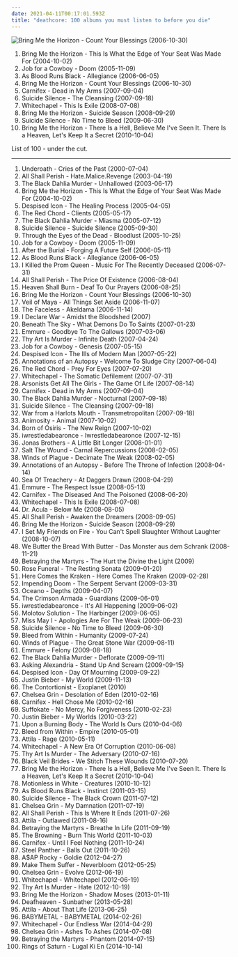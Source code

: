 ```yaml
---
date: 2021-04-11T00:17:01.593Z
title: "deathcore: 100 albums you must listen to before you die"
---
```

![Bring Me the Horizon - Count Your Blessings (2006-10-30)](https://img.discogs.com/sQw0cTRb0aPCGSgjMrqGPfRWnn8=/fit-in/600x595/filters:strip_icc():format(jpeg):mode_rgb():quality(90)/discogs-images/R-1970717-1515106686-7186.jpeg.jpg "Bring Me the Horizon - Count Your Blessings (2006-10-30)")
<ol class="albums">
<li data-cover="http://coverartarchive.org/release/abb6f5d6-83a9-485c-84c9-d9aff9d3fc26/6514191168-500.jpg" data-tags="deathcore" role="button">Bring Me the Horizon - This Is What the Edge of Your Seat Was Made For (2004-10-02)</li>
<li data-cover="http://coverartarchive.org/release/d2c2ee9f-89a5-4e2f-a1a0-ad43218e5ead/2524710882-500.jpg" data-tags="deathcore" role="button">Job for a Cowboy - Doom (2005-11-09)</li>
<li data-cover="https://via.placeholder.com/450" data-tags="deathcore" role="button">As Blood Runs Black - Allegiance (2006-06-05)</li>
<li data-cover="https://img.discogs.com/sQw0cTRb0aPCGSgjMrqGPfRWnn8=/fit-in/600x595/filters:strip_icc():format(jpeg):mode_rgb():quality(90)/discogs-images/R-1970717-1515106686-7186.jpeg.jpg" data-tags="deathcore" role="button">Bring Me the Horizon - Count Your Blessings (2006-10-30)</li>
<li data-cover="https://via.placeholder.com/450" data-tags="deathcore" role="button">Carnifex - Dead in My Arms (2007-09-04)</li>
<li data-cover="https://via.placeholder.com/450" data-tags="deathcore" role="button">Suicide Silence - The Cleansing (2007-09-18)</li>
<li data-cover="https://img.discogs.com/VUfRu6p7PL2-IWIKi5cQX1VCzYU=/fit-in/585x600/filters:strip_icc():format(jpeg):mode_rgb():quality(90)/discogs-images/R-2425433-1283416690.jpeg.jpg" data-tags="deathcore" role="button">Whitechapel - This Is Exile (2008-07-08)</li>
<li data-cover="http://coverartarchive.org/release/328619a0-b3fd-4fd3-8404-1c23228df4ad/26118015764-500.jpg" data-tags="deathcore, metalcore" role="button">Bring Me the Horizon - Suicide Season (2008-09-29)</li>
<li data-cover="http://coverartarchive.org/release/f858a590-c1bb-4d9f-a12e-a3399e390ff7/27745892925-500.jpg" data-tags="deathcore" role="button">Suicide Silence - No Time to Bleed (2009-06-30)</li>
<li data-cover="http://coverartarchive.org/release/50b69889-a425-4e70-941b-7a8aea7f3b1f/7674176983-500.jpg" data-tags="metalcore" role="button">Bring Me the Horizon - There Is a Hell, Believe Me I've Seen It. There Is a Heaven, Let's Keep It a Secret (2010-10-04)</li>
</ol>
List of 100 - under the cut.
<!-- more -->

_________________

<ol class="albums">
<li data-cover="http://coverartarchive.org/release/182df017-12a5-4836-9780-0f1f4b971f87/3573388202-500.jpg" data-tags="metalcore, death metal" role="button">
Underoath - Cries of the Past (2000-07-04)
</li>
<li data-cover="http://coverartarchive.org/release/1cb1573d-66fe-3d83-9631-9fa4efd5c65b/17547966695-500.jpg" data-tags="deathcore, death metal" role="button">
All Shall Perish - Hate.Malice.Revenge (2003-04-19)
</li>
<li data-cover="http://coverartarchive.org/release/dfbea67f-b49e-44e7-813e-86b86f651d6b/7867314703-500.jpg" data-tags="melodic death metal" role="button">
The Black Dahlia Murder - Unhallowed (2003-06-17)
</li>
<li data-cover="http://coverartarchive.org/release/abb6f5d6-83a9-485c-84c9-d9aff9d3fc26/6514191168-500.jpg" data-tags="deathcore" role="button">
Bring Me the Horizon - This Is What the Edge of Your Seat Was Made For (2004-10-02)
</li>
<li data-cover="http://coverartarchive.org/release/aa7d3cfd-ca4e-4b1d-9b88-fecb7008a1a5/19202563230-500.jpg" data-tags="deathcore" role="button">
Despised Icon - The Healing Process (2005-04-05)
</li>
<li data-cover="https://img.discogs.com/J3CqTy7ecwNkqebC8j2zFqOfPNc=/fit-in/600x592/filters:strip_icc():format(jpeg):mode_rgb():quality(90)/discogs-images/R-1031863-1521502816-6650.jpeg.jpg" data-tags="deathcore" role="button">
The Red Chord - Clients (2005-05-17)
</li>
<li data-cover="http://coverartarchive.org/release/907b8001-573d-43ba-81fc-4ce525f0686d/7867321884-500.jpg" data-tags="melodic death metal" role="button">
The Black Dahlia Murder - Miasma (2005-07-12)
</li>
<li data-cover="http://coverartarchive.org/release/56eda536-9545-4005-9924-7781af660bc1/7545947728-500.jpg" data-tags="death metal, nu metal, deathcore, teeheecore" role="button">
Suicide Silence - Suicide Silence (2005-09-30)
</li>
<li data-cover="http://coverartarchive.org/release/59fc3b3d-5eb4-44c3-82af-a1005d1a795a/27749874364-500.jpg" data-tags="deathcore" role="button">
Through the Eyes of the Dead - Bloodlust (2005-10-25)
</li>
<li data-cover="http://coverartarchive.org/release/d2c2ee9f-89a5-4e2f-a1a0-ad43218e5ead/2524710882-500.jpg" data-tags="deathcore" role="button">
Job for a Cowboy - Doom (2005-11-09)
</li>
<li data-cover="http://coverartarchive.org/release/69ea0616-e19f-4c92-bb80-405a1c1df445/27189691829-500.jpg" data-tags="deathcore, progressive metalcore, melodic metalcore, technical metalcore" role="button">
After the Burial - Forging A Future Self (2006-05-11)
</li>
<li data-cover="https://via.placeholder.com/450" data-tags="deathcore" role="button">
As Blood Runs Black - Allegiance (2006-06-05)
</li>
<li data-cover="https://img.discogs.com/No9xytAjXz9R7kubNbLG0MdRZr4=/fit-in/600x690/filters:strip_icc():format(jpeg):mode_rgb():quality(90)/discogs-images/R-1364969-1584757965-7364.jpeg.jpg" data-tags="metalcore" role="button">
I Killed the Prom Queen - Music For The Recently Deceased (2006-07-31)
</li>
<li data-cover="http://coverartarchive.org/release/ba9ebf38-6ab5-4e45-84b6-ce399b511a5d/27629724874-500.jpg" data-tags="deathcore" role="button">
All Shall Perish - The Price Of Existence (2006-08-04)
</li>
<li data-cover="https://img.discogs.com/0FXAaNOwwuczwJ789zuZ8kalrAM=/fit-in/600x600/filters:strip_icc():format(jpeg):mode_rgb():quality(90)/discogs-images/R-3297951-1613600745-7894.jpeg.jpg" data-tags="metalcore" role="button">
Heaven Shall Burn - Deaf To Our Prayers (2006-08-25)
</li>
<li data-cover="https://img.discogs.com/sQw0cTRb0aPCGSgjMrqGPfRWnn8=/fit-in/600x595/filters:strip_icc():format(jpeg):mode_rgb():quality(90)/discogs-images/R-1970717-1515106686-7186.jpeg.jpg" data-tags="deathcore" role="button">
Bring Me the Horizon - Count Your Blessings (2006-10-30)
</li>
<li data-cover="http://coverartarchive.org/release/2cffa884-a2ca-49f8-b478-79f95a53e3b5/9757594516-500.jpg" data-tags="deathcore" role="button">
Veil of Maya - All Things Set Aside (2006-11-07)
</li>
<li data-cover="http://coverartarchive.org/release/75b5990e-5608-4c93-9de3-ba16b0f3d212/10206508020-500.jpg" data-tags="technical death metal, death metal" role="button">
The Faceless - Akeldama (2006-11-14)
</li>
<li data-cover="https://via.placeholder.com/450" data-tags="deathcore" role="button">
I Declare War - Amidst the Bloodshed (2007)
</li>
<li data-cover="https://via.placeholder.com/450" data-tags="deathcore" role="button">
Beneath The Sky - What Demons Do To Saints (2007-01-23)
</li>
<li data-cover="http://coverartarchive.org/release/69204334-10ff-4b6d-b986-da242a9dcb0b/15294175612-500.jpg" data-tags="metalcore, deathcore" role="button">
Emmure - Goodbye To The Gallows (2007-03-06)
</li>
<li data-cover="http://coverartarchive.org/release/dd7106b8-7d87-4f82-9a67-61037a6c316b/13631298857-500.jpg" data-tags="deathcore" role="button">
Thy Art Is Murder - Infinite Death (2007-04-24)
</li>
<li data-cover="https://img.discogs.com/TWdPA-zUbmDrq3WnJl0sBEbK4gw=/fit-in/600x529/filters:strip_icc():format(jpeg):mode_rgb():quality(90)/discogs-images/R-10508097-1499170358-4429.jpeg.jpg" data-tags="death metal" role="button">
Job for a Cowboy - Genesis (2007-05-15)
</li>
<li data-cover="https://via.placeholder.com/450" data-tags="deathcore" role="button">
Despised Icon - The Ills of Modern Man (2007-05-22)
</li>
<li data-cover="https://img.discogs.com/fLKF2-6Y3bJwsqJNUDKKg2wUDiY=/fit-in/500x500/filters:strip_icc():format(jpeg):mode_rgb():quality(90)/discogs-images/R-1797897-1352054798-1039.jpeg.jpg" data-tags="death metal" role="button">
Annotations of an Autopsy - Welcome To Sludge City (2007-06-04)
</li>
<li data-cover="https://img.discogs.com/XZ9I6yG3qKaSNRVHok4n6owUPj8=/fit-in/593x600/filters:strip_icc():format(jpeg):mode_rgb():quality(90)/discogs-images/R-3390854-1328867430.jpeg.jpg" data-tags="deathcore" role="button">
The Red Chord - Prey For Eyes (2007-07-20)
</li>
<li data-cover="https://via.placeholder.com/450" data-tags="deathcore" role="button">
Whitechapel - The Somatic Defilement (2007-07-31)
</li>
<li data-cover="http://coverartarchive.org/release/1066b8f2-237c-4461-9dbb-540a5aecc540/15528876986-500.jpg" data-tags="deathcore" role="button">
Arsonists Get All The Girls - The Game Of Life (2007-08-14)
</li>
<li data-cover="https://via.placeholder.com/450" data-tags="deathcore" role="button">
Carnifex - Dead in My Arms (2007-09-04)
</li>
<li data-cover="http://coverartarchive.org/release/e0953194-8ace-4e84-ab7b-9055928fff96/7867330959-500.jpg" data-tags="melodic death metal" role="button">
The Black Dahlia Murder - Nocturnal (2007-09-18)
</li>
<li data-cover="https://via.placeholder.com/450" data-tags="deathcore" role="button">
Suicide Silence - The Cleansing (2007-09-18)
</li>
<li data-cover="https://img.discogs.com/RCXdsHPq9KCvHZk_It-uxfeso40=/fit-in/450x450/filters:strip_icc():format(jpeg):mode_rgb():quality(90)/discogs-images/R-1723289-1239279534.jpeg.jpg" data-tags="deathcore, mathcore" role="button">
War from a Harlots Mouth - Transmetropolitan (2007-09-18)
</li>
<li data-cover="https://via.placeholder.com/450" data-tags="deathcore" role="button">
Animosity - Animal (2007-10-02)
</li>
<li data-cover="http://coverartarchive.org/release/575bfd8e-6eab-4f3d-bf03-4a20e42d3d59/8418901078-500.jpg" data-tags="deathcore" role="button">
Born of Osiris - The New Reign (2007-10-02)
</li>
<li data-cover="http://coverartarchive.org/release/1ee0ac7b-3696-44e3-94c8-783eda35ee75/6683333870-500.jpg" data-tags="experimental, mathcore, deathcore" role="button">
iwrestledabearonce - Iwrestledabearonce (2007-12-15)
</li>
<li data-cover="https://via.placeholder.com/450" data-tags="jonas brothers, pop rock" role="button">
Jonas Brothers - A Little Bit Longer (2008-01-01)
</li>
<li data-cover="https://via.placeholder.com/450" data-tags="deathcore" role="button">
Salt The Wound - Carnal Repercussions (2008-02-05)
</li>
<li data-cover="http://coverartarchive.org/release/34143377-1f30-408f-9241-f961f04bd905/1087208616-500.jpg" data-tags="deathcore" role="button">
Winds of Plague - Decimate The Weak (2008-02-05)
</li>
<li data-cover="https://img.discogs.com/dFKicivjFeJ6Rhe-_csdrzdRSVY=/fit-in/400x400/filters:strip_icc():format(jpeg):mode_rgb():quality(90)/discogs-images/R-1797901-1275538030.jpeg.jpg" data-tags="deathcore" role="button">
Annotations of an Autopsy - Before The Throne of Infection (2008-04-14)
</li>
<li data-cover="https://img.discogs.com/ADeigc3d2KBvaxQ1WRf3hj9Bb_o=/fit-in/600x600/filters:strip_icc():format(jpeg):mode_rgb():quality(90)/discogs-images/R-7715750-1447313945-5391.jpeg.jpg" data-tags="metalcore, deathcore" role="button">
Sea Of Treachery - At Daggers Drawn (2008-04-29)
</li>
<li data-cover="http://coverartarchive.org/release/7989cdba-74de-4b58-9ebc-23ca25681bf8/15294273903-500.jpg" data-tags="metalcore, moshcore" role="button">
Emmure - The Respect Issue (2008-05-13)
</li>
<li data-cover="https://via.placeholder.com/450" data-tags="deathcore" role="button">
Carnifex - The Diseased And The Poisoned (2008-06-20)
</li>
<li data-cover="https://img.discogs.com/VUfRu6p7PL2-IWIKi5cQX1VCzYU=/fit-in/585x600/filters:strip_icc():format(jpeg):mode_rgb():quality(90)/discogs-images/R-2425433-1283416690.jpeg.jpg" data-tags="deathcore" role="button">
Whitechapel - This Is Exile (2008-07-08)
</li>
<li data-cover="https://img.discogs.com/vZDRbpjhPnHgrym6CIh0kei6VrM=/fit-in/300x300/filters:strip_icc():format(jpeg):mode_rgb():quality(90)/discogs-images/R-5647367-1398879446-7979.jpeg.jpg" data-tags="deathcore, grindcore" role="button">
Dr. Acula - Below Me (2008-08-05)
</li>
<li data-cover="https://via.placeholder.com/450" data-tags="deathcore" role="button">
All Shall Perish - Awaken the Dreamers (2008-09-05)
</li>
<li data-cover="http://coverartarchive.org/release/328619a0-b3fd-4fd3-8404-1c23228df4ad/26118015764-500.jpg" data-tags="deathcore, metalcore" role="button">
Bring Me the Horizon - Suicide Season (2008-09-29)
</li>
<li data-cover="http://coverartarchive.org/release/3557e924-c177-4c76-81f6-5952099d4182/16116434681-500.jpg" data-tags="post-hardcore, experimental, screamo" role="button">
I Set My Friends on Fire - You Can't Spell Slaughter Without Laughter (2008-10-07)
</li>
<li data-cover="https://img.discogs.com/9II_gi0rFUOnUSfbERuxhhimF0w=/fit-in/320x320/filters:strip_icc():format(jpeg):mode_rgb():quality(90)/discogs-images/R-2670069-1295827195.jpeg.jpg" data-tags="deathcore" role="button">
We Butter the Bread With Butter - Das Monster aus dem Schrank (2008-11-21)
</li>
<li data-cover="http://coverartarchive.org/release/c95aef6c-c3ff-4cb5-8a42-2db8b4102ebd/2419950262-500.jpg" data-tags="deathcore, symphonic deathcore" role="button">
Betraying the Martyrs - The Hurt the Divine the Light (2009)
</li>
<li data-cover="https://img.discogs.com/l7n8oCmnEgQP_RQvjOx5A6So2hg=/fit-in/200x200/filters:strip_icc():format(jpeg):mode_rgb():quality(90)/discogs-images/R-3681052-1340130085-6229.jpeg.jpg" data-tags="deathcore" role="button">
Rose Funeral - The Resting Sonata (2009-01-20)
</li>
<li data-cover="http://coverartarchive.org/release/872eba13-bf2a-4921-8438-07a653f46d76/3353375525-500.jpg" data-tags="deathcore" role="button">
Here Comes the Kraken - Here Comes The Kraken (2009-02-28)
</li>
<li data-cover="http://coverartarchive.org/release/5ba45e17-00c2-4524-b50f-ce41d2a63b1e/11884934128-500.jpg" data-tags="deathcore" role="button">
Impending Doom - The Serpent Servant (2009-03-31)
</li>
<li data-cover="https://img.discogs.com/xycdv1-b8lkSxRzRLqI-KuV0KJE=/fit-in/500x500/filters:strip_icc():format(jpeg):mode_rgb():quality(90)/discogs-images/R-2128985-1265582356.jpeg.jpg" data-tags="deathcore" role="button">
Oceano - Depths (2009-04-07)
</li>
<li data-cover="https://via.placeholder.com/450" data-tags="deathcore" role="button">
The Crimson Armada - Guardians (2009-06-01)
</li>
<li data-cover="https://img.discogs.com/CHr9MOiiZyTmk44zGoENbFH68YY=/fit-in/600x590/filters:strip_icc():format(jpeg):mode_rgb():quality(90)/discogs-images/R-5139790-1604255277-1206.jpeg.jpg" data-tags="experimental, deathcore, mathcore" role="button">
iwrestledabearonce - It's All Happening (2009-06-02)
</li>
<li data-cover="https://via.placeholder.com/450" data-tags="deathcore" role="button">
Molotov Solution - The Harbinger (2009-06-05)
</li>
<li data-cover="http://coverartarchive.org/release/108c1946-8472-47fd-8b32-914ec78d1e7b/7717001959-500.jpg" data-tags="metalcore" role="button">
Miss May I - Apologies Are For The Weak (2009-06-23)
</li>
<li data-cover="http://coverartarchive.org/release/f858a590-c1bb-4d9f-a12e-a3399e390ff7/27745892925-500.jpg" data-tags="deathcore" role="button">
Suicide Silence - No Time to Bleed (2009-06-30)
</li>
<li data-cover="http://coverartarchive.org/release/6506c487-6419-4f09-a2ec-516127d5dcb8/15534960294-500.jpg" data-tags="deathcore" role="button">
Bleed from Within - Humanity (2009-07-24)
</li>
<li data-cover="http://coverartarchive.org/release/1b00f254-1925-4d97-8db7-d0b7c8115d53/1087227262-500.jpg" data-tags="deathcore" role="button">
Winds of Plague - The Great Stone War (2009-08-11)
</li>
<li data-cover="http://coverartarchive.org/release/48bedef0-9986-4fec-9e0d-ee5939a1e19a/2980542563-500.jpg" data-tags="metalcore, moshcore, hardcore" role="button">
Emmure - Felony (2009-08-18)
</li>
<li data-cover="http://coverartarchive.org/release/5cace501-a1f9-3ada-8fcb-689630a82c2f/16098709945-500.jpg" data-tags="melodic death metal" role="button">
The Black Dahlia Murder - Deflorate (2009-09-11)
</li>
<li data-cover="http://coverartarchive.org/release/5da0eb07-a22b-4eac-8624-bf7c04d0a0e8/7601074964-500.jpg" data-tags="metalcore, post-hardcore" role="button">
Asking Alexandria - Stand Up And Scream (2009-09-15)
</li>
<li data-cover="http://coverartarchive.org/release/7a246110-cf6c-4167-ba5e-b6de7683d192/19200095490-500.jpg" data-tags="deathcore" role="button">
Despised Icon - Day Of Mourning (2009-09-22)
</li>
<li data-cover="http://coverartarchive.org/release/ca702418-7848-3992-b860-18409362b356/3667047678-500.jpg" data-tags="justin bieber, my world, totec radio" role="button">
Justin Bieber - My World (2009-11-13)
</li>
<li data-cover="http://coverartarchive.org/release/f3dae6a2-1304-429e-a996-47c3ad5d0aed/12726092897-500.jpg" data-tags="progressive metal" role="button">
The Contortionist - Exoplanet (2010)
</li>
<li data-cover="https://img.discogs.com/u2AfLiNS0Byrcw3Y8yhwhGj1DhI=/fit-in/304x304/filters:strip_icc():format(jpeg):mode_rgb():quality(90)/discogs-images/R-2920653-1558715848-1521.jpeg.jpg" data-tags="deathcore" role="button">
Chelsea Grin - Desolation of Eden (2010-02-16)
</li>
<li data-cover="http://coverartarchive.org/release/895e0fef-751e-47fe-b5df-715aba698e4b/21635191959-500.jpg" data-tags="deathcore" role="button">
Carnifex - Hell Chose Me (2010-02-16)
</li>
<li data-cover="https://img.discogs.com/3r87XAABVdNXgFVcotk55G5HgxY=/fit-in/600x503/filters:strip_icc():format(jpeg):mode_rgb():quality(90)/discogs-images/R-4719460-1532363335-1557.jpeg.jpg" data-tags="deathcore" role="button">
Suffokate - No Mercy, No Forgiveness (2010-02-23)
</li>
<li data-cover="http://coverartarchive.org/release/6bfba6d5-71fc-454b-b3a0-63632a1459fa/20855090957-500.jpg" data-tags="totec radio, justin bieber, goregrind, justin bieber my worlds" role="button">
Justin Bieber - My Worlds (2010-03-22)
</li>
<li data-cover="http://coverartarchive.org/release/c66b9025-4811-4dfd-96f9-3e3bf2b93286/9559923118-500.jpg" data-tags="deathcore" role="button">
Upon a Burning Body - The World Is Ours (2010-04-06)
</li>
<li data-cover="http://coverartarchive.org/release/af6f92ea-7d5f-4b4a-a31e-b15e6651b887/8461617239-500.jpg" data-tags="death metal, deathcore" role="button">
Bleed from Within - Empire (2010-05-01)
</li>
<li data-cover="http://coverartarchive.org/release/e3ace496-94e1-4f0e-995c-4adbc081aa61/8461532098-500.jpg" data-tags="deathcore" role="button">
Attila - Rage (2010-05-11)
</li>
<li data-cover="http://coverartarchive.org/release/7c72e596-3a89-4af9-9eb0-dc2c1f70d292/7599907699-500.jpg" data-tags="deathcore" role="button">
Whitechapel - A New Era Of Corruption (2010-06-08)
</li>
<li data-cover="http://coverartarchive.org/release/70386be2-6ebc-4a75-bd42-25c2758579ef/13631283185-500.jpg" data-tags="death metal, deathcore, technical deathcore" role="button">
Thy Art Is Murder - The Adversary (2010-07-16)
</li>
<li data-cover="http://coverartarchive.org/release/93ec657e-220a-4d21-a4c2-dc1028221ed5/8675348488-500.jpg" data-tags="post-hardcore" role="button">
Black Veil Brides - We Stitch These Wounds (2010-07-20)
</li>
<li data-cover="http://coverartarchive.org/release/50b69889-a425-4e70-941b-7a8aea7f3b1f/7674176983-500.jpg" data-tags="metalcore" role="button">
Bring Me the Horizon - There Is a Hell, Believe Me I've Seen It. There Is a Heaven, Let's Keep It a Secret (2010-10-04)
</li>
<li data-cover="https://img.discogs.com/UrUuY5q3ysEltBRiGcgIzCBV408=/fit-in/300x300/filters:strip_icc():format(jpeg):mode_rgb():quality(90)/discogs-images/R-3744461-1342620352-1682.jpeg.jpg" data-tags="metalcore, post-hardcore" role="button">
Motionless in White - Creatures (2010-10-12)
</li>
<li data-cover="http://coverartarchive.org/release/0f0ffb45-97f9-4b6e-9b47-ae78f4d74926/7274747242-500.jpg" data-tags="deathcore" role="button">
As Blood Runs Black - Instinct (2011-03-15)
</li>
<li data-cover="http://coverartarchive.org/release/9b79f5ad-eccd-4e2f-ad52-2ddd7c28f4c9/5843906320-500.jpg" data-tags="deathcore" role="button">
Suicide Silence - The Black Crown (2011-07-12)
</li>
<li data-cover="http://coverartarchive.org/release/fc085595-a8d1-4bc0-a79b-72c5c594777f/25862016757-500.jpg" data-tags="deathcore" role="button">
Chelsea Grin - My Damnation (2011-07-19)
</li>
<li data-cover="http://coverartarchive.org/release/25d38669-25ce-4f15-84ee-2cdb3228e366/17547954563-500.jpg" data-tags="deathcore" role="button">
All Shall Perish - This Is Where It Ends (2011-07-26)
</li>
<li data-cover="http://coverartarchive.org/release/079c00e9-a7bc-4f67-93d7-c1dc5f5b9a23/4617202756-500.jpg" data-tags="deathcore" role="button">
Attila - Outlawed (2011-08-16)
</li>
<li data-cover="http://coverartarchive.org/release/4f1f12d0-fb3d-416a-9f61-d2764afbcf8c/2419944650-500.jpg" data-tags="deathcore" role="button">
Betraying the Martyrs - Breathe In Life (2011-09-19)
</li>
<li data-cover="http://coverartarchive.org/release/3bfe5191-5cec-445d-b9d7-9debe729697e/8534782416-500.jpg" data-tags="electronic, deathcore" role="button">
The Browning - Burn This World (2011-10-03)
</li>
<li data-cover="https://img.discogs.com/mhGb6e-mnB5gilpN41AQ76C-p3Q=/fit-in/600x522/filters:strip_icc():format(jpeg):mode_rgb():quality(90)/discogs-images/R-3555718-1510520330-8243.jpeg.jpg" data-tags="deathcore" role="button">
Carnifex - Until I Feel Nothing (2011-10-24)
</li>
<li data-cover="https://img.discogs.com/NHlIhOLt6Oe2WihQ5CbADOkR-fA=/fit-in/600x590/filters:strip_icc():format(jpeg):mode_rgb():quality(90)/discogs-images/R-3409360-1479847658-3626.jpeg.jpg" data-tags="glam metal" role="button">
Steel Panther - Balls Out (2011-10-26)
</li>
<li data-cover="http://coverartarchive.org/release/47db0ca6-078c-4b2c-84e3-462141d540cf/1095434037-500.jpg" data-tags="female fronted metal, hip-hop, hair metal, skinhead, reggaeton, female vocalist, queercore, gold, rac, goregrind, homocore, deathcore, brutal death metal, nsbm, deathgrind, hatecore, crunkcore, brutal deathcore, nazi, crimes against humanity, national socialist black metal, fashioncore, antifa, moshcore, blackcore, nigga, music to suck cock to, homoerotic, music to have anal sex to, asap rocky,  a$ap rocky" role="button">
A$AP Rocky - Goldie (2012-04-27)
</li>
<li data-cover="http://coverartarchive.org/release/4b799a3e-bb00-4c5a-968a-6338de3031a1/6764833107-500.jpg" data-tags="deathcore, symphonic deathcore" role="button">
Make Them Suffer - Neverbloom (2012-05-25)
</li>
<li data-cover="http://coverartarchive.org/release/d0675fed-2152-453c-a9b3-2a065fe619e5/1258704706-500.jpg" data-tags="deathcore" role="button">
Chelsea Grin - Evolve (2012-06-19)
</li>
<li data-cover="http://coverartarchive.org/release/c006e429-395b-4281-a6fe-7d43bf9eca47/7599947959-500.jpg" data-tags="deathcore" role="button">
Whitechapel - Whitechapel (2012-06-19)
</li>
<li data-cover="http://coverartarchive.org/release/c74cbc2f-a1da-4ace-a223-e94ec9fd086c/6851797592-500.jpg" data-tags="deathcore" role="button">
Thy Art Is Murder - Hate (2012-10-19)
</li>
<li data-cover="http://coverartarchive.org/release/5cba3798-6b2b-41bd-baff-bdcf34cd9a23/4199812326-500.jpg" data-tags="metalcore, screamo, post-hardcore" role="button">
Bring Me the Horizon - Shadow Moses (2013-01-11)
</li>
<li data-cover="http://coverartarchive.org/release/2c6513c0-7b01-4b36-836c-d400e80e8072/25313095145-500.jpg" data-tags="post-black metal, blackgaze" role="button">
Deafheaven - Sunbather (2013-05-28)
</li>
<li data-cover="http://coverartarchive.org/release/b8f07c08-a405-4cc9-a4cc-9f92e625e5e5/4617270275-500.jpg" data-tags="metalcore, deathcore, female fronted metal, female vocalists, reggaeton, female vocalist, queercore, goregrind, homocore, brutal death metal, nsbm, a campire and a tent and a flashlight and some matches and a tree and that river and my glasses and a spaceship and a really really big bear but the bear is really really far away, drops wet cement on unsuspecting crippled children, a place for people with that tiny black spot on their brain to go when the darkness leaks out and does what it wills, erotic, true metal, true norwegian black metal, true black metal, brutal deathcore, nazi, crimes against humanity, national socialist black metal, swag, fashioncore, antifa, niggacore, gay black metal, a campfire and a tent and a flashlight and some matches and a tree and that river and my glasses and a spaceship and a really really big bear but the bear is really really far away, music to suck cock to, homoerotic, man in the pickle suit tricked me again, wagnerian arrangements, no pubic hair, music to have anal sex to, gaygrind, proud to be gay" role="button">
Attila - About That Life (2013-06-25)
</li>
<li data-cover="http://coverartarchive.org/release/e5c0f2cc-692c-46e2-af7d-4404c95e1550/6434003625-500.jpg" data-tags="metal, j-pop, kawaii metal" role="button">
BABYMETAL - BABYMETAL (2014-02-26)
</li>
<li data-cover="http://coverartarchive.org/release/a8408e9d-ae92-4985-a7a0-251a37e96799/7599969761-500.jpg" data-tags="deathcore" role="button">
Whitechapel - Our Endless War (2014-04-29)
</li>
<li data-cover="http://coverartarchive.org/release/02e8b4f5-e866-414e-8cbd-d783d1e13769/7747405027-500.jpg" data-tags="deathcore, progressive deathcore" role="button">
Chelsea Grin - Ashes To Ashes (2014-07-08)
</li>
<li data-cover="http://coverartarchive.org/release/92cf015b-4bca-4b36-9eaf-0b66cdafc6c8/8030431455-500.jpg" data-tags="deathcore" role="button">
Betraying the Martyrs - Phantom (2014-07-15)
</li>
<li data-cover="http://coverartarchive.org/release/b180d8c3-d99c-400f-b3b1-296ba764ef27/8633185428-500.jpg" data-tags="deathcore, technical deathcore" role="button">
Rings of Saturn - Lugal Ki En (2014-10-14)
</li>
</ol>